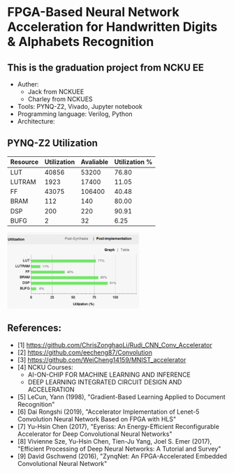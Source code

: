 # FPGA-Based Neural Network Acceleration for Handwritten Digits & Alphabets Recognition 

## This is the graduation project from NCKU EE
* Auther: 
    - Jack from NCKUEE
    - Charley from NCKUES
* Tools:  PYNQ-Z2, Vivado, Jupyter notebook
* Programming language:  Verilog, Python
* Architecture:

## PYNQ-Z2 Utilization
|Resource                  |Utilization  |Avaliable    |Utilization % |
|  -----                   | -----       | -----       | -----        |
|LUT     	               |40856        |53200        |76.80         |
|LUTRAM                    |1923         |17400        |11.05         |
|FF                        |43075        |106400       |40.48         |
|BRAM   	               |112          |140          |80.00         |
|DSP    		           |200          |220          |90.91         |
|BUFG                      |2            |32           |6.25          |

<img src="/Image/Utilization_graph.png" height="60%" width="60%"/>

## References:
* [1] https://github.com/ChrisZonghaoLi/Rudi_CNN_Conv_Accelerator
* [2] https://github.com/eecheng87/Convolution
* [3] https://github.com/WeiCheng14159/MNIST_accelerator
* [4] NCKU Courses:
    - AI-ON-CHIP FOR MACHINE LEARNING AND INFERENCE
    - DEEP LEARNING INTEGRATED CIRCUIT DESIGN AND ACCELERATION
* [5] LeCun, Yann  (1998), "Gradient-Based Learning Applied to Document Recognition"
* [6] Dai Rongshi  (2019), "Accelerator Implementation of Lenet-5 Convolution Neural Network Based on FPGA with HLS"
* [7] Yu-Hsin Chen (2017), "Eyeriss: An Energy-Efficient Reconfigurable Accelerator for Deep Convolutional Neural Networks"
* [8] Vivienne Sze, Yu-Hsin Chen, Tien-Ju Yang, Joel S. Emer (2017), "Efficient Processing of Deep Neural Networks: A Tutorial and Survey"
* [9] David Gschwend (2016), "ZynqNet: An FPGA-Accelerated Embedded Convolutional Neural Network"
